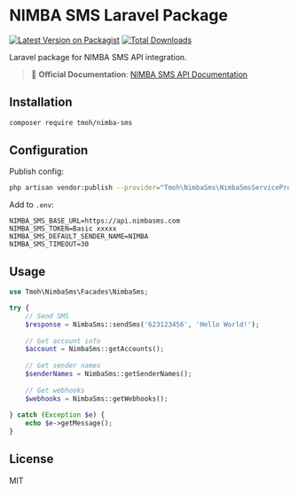 # NIMBA SMS Laravel Package

[![Latest Version on Packagist](https://img.shields.io/packagist/v/tmoh/nimba-sms.svg?style=flat-square)](https://packagist.org/packages/tmoh/nimba-sms)
[![Total Downloads](https://img.shields.io/packagist/dt/tmoh/nimba-sms.svg?style=flat-square)](https://packagist.org/packages/tmoh/nimba-sms)

Laravel package for NIMBA SMS API integration.

> 📖 **Official Documentation**: [NIMBA SMS API Documentation](https://developers.nimbasms.com/#section/Introduction)

## Installation

```bash
composer require tmoh/nimba-sms
```

## Configuration

Publish config:

```bash
php artisan vendor:publish --provider="Tmoh\NimbaSms\NimbaSmsServiceProvider" --tag="config"
```

Add to `.env`:

```env
NIMBA_SMS_BASE_URL=https://api.nimbasms.com
NIMBA_SMS_TOKEN=Basic xxxxx
NIMBA_SMS_DEFAULT_SENDER_NAME=NIMBA
NIMBA_SMS_TIMEOUT=30
```

## Usage

```php
use Tmoh\NimbaSms\Facades\NimbaSms;

try {
    // Send SMS
    $response = NimbaSms::sendSms('623123456', 'Hello World!');
    
    // Get account info
    $account = NimbaSms::getAccounts();
    
    // Get sender names
    $senderNames = NimbaSms::getSenderNames();
    
    // Get webhooks
    $webhooks = NimbaSms::getWebhooks();
    
} catch (Exception $e) {
    echo $e->getMessage();
}
```

## License

MIT